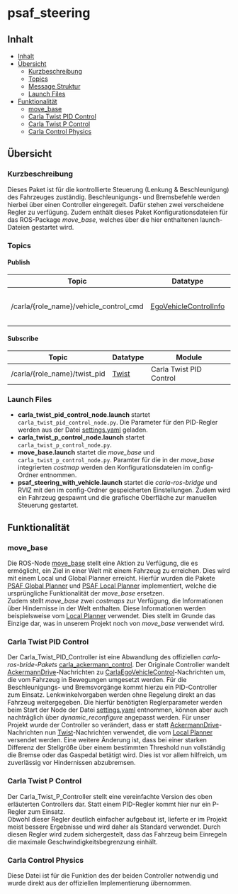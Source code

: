 # psaf_steering

## Inhalt

* [Inhalt](#inhalt)
* [Übersicht](#%c3%9cbersicht)
    * [Kurzbeschreibung](#kurzbeschreibung)
    * [Topics](#topics)
    * [Message Struktur](#message-struktur)
    * [Launch Files](#launch-files)
* [Funktionalität](#funktionalitt)
    * [move_base](#move_base)
    * [Carla Twist PID Control](#carla-twist-pid-control)
    * [Carla Twist P Control](#carla-twist-p-control)
    * [Carla Control Physics](#carla-control-physics)
    

## Übersicht
### Kurzbeschreibung
Dieses Paket ist für die kontrollierte Steuerung (Lenkung & Beschleunigung) des Fahrzeuges zuständig. 
Beschleunigungs- und Bremsbefehle werden hierbei über einen Controller eingeregelt. Dafür stehen zwei verscheidene Regler zu verfügung.
Zudem enthält dieses Paket Konfigurationsdateien für das ROS-Package *move_base*, welches über die hier enthaltenen launch-Dateien
gestartet wird.

### Topics
#### Publish
| Topic | Datatype | Module|
| ----------- | ----------- |----------- |
| /carla/{role_name}/vehicle_control_cmd | [EgoVehicleControlInfo](https://carla.readthedocs.io/en/0.9.8/ros_msgs/#egovehiclecontrolinfomsg) | Carla Twist PID Control |

#### Subscribe
| Topic | Datatype | Module|
| ----------- | ----------- |----------- |
|  /carla/{role_name}/twist_pid | [Twist](http://docs.ros.org/en/jade/api/geometry_msgs/html/msg/Twist.html) | Carla Twist PID Control |


### Launch Files
- **carla_twist_pid_control_node.launch** startet ```carla_twist_pid_control_node.py```.  Die Parameter für den PID-Regler werden aus der Datei [settings.yaml](config/settings.yaml) geladen.
- **carla_twist_p_control_node.launch** startet ```carla_twist_p_control_node.py```.
- **move_base.launch** startet die *move_base* und ```carla_twist_p_control_node.py```. Paramter für die in der *move_base* integrierten *costmap* werden den Konfigurationsdateien im config-Ordner entnommen.
- **psaf_steering_with_vehicle.launch** startet die *carla-ros-bridge* und RVIZ mit den im config-Ordner gespeicherten Einstellungen. Zudem wird ein Fahrzeug
gespawnt und die grafische Oberfläche zur manuellen Steuerung gestartet.

## Funktionalität

### move_base
Die ROS-Node [move_base](http://wiki.ros.org/move_base) stellt eine Aktion zu Verfügung, die es ermöglicht, ein Ziel in einer Welt mit einem Fahrzeug zu erreichen.
Dies wird mit einem Local und Global Planner erreicht. Hierfür wurden die Pakete [PSAF Global Planner](../psaf_global_planner) und [PSAF Local Planner](../psaf_global_planner) implementiert, welche die ursprüngliche Funktionalität der *move_base* ersetzen.  
Zudem stellt *move_base* zwei *costmaps* zur Verfügung, die Informationen über Hindernisse in der Welt enthalten. Diese Informationen werden beispielsweise vom [Local Planner](../psaf_local_planner) verwendet. Dies stellt im Grunde das Einzige dar, was in unserem Projekt noch von *move_base* verwendet wird.

### Carla Twist PID Control
Der Carla_Twist_PID_Controller ist eine Abwandlung des offiziellen *carla-ros-bride-Pakets* [carla_ackermann_control](https://github.com/carla-simulator/ros-bridge/tree/master/carla_ackermann_control). 
Der Originale Controller wandelt [AckermannDrive](http://docs.ros.org/en/api/ackermann_msgs/html/msg/AckermannDrive.html)-Nachrichten zu [CarlaEgoVehicleControl](https://github.com/carla-simulator/ros-bridge/blob/master/carla_ackermann_control/msg/EgoVehicleControlInfo.msg)-Nachrichten um, die vom Fahrzeug in Bewegungen umgesetzt werden. Für die Beschleunigungs- und Bremsvorgänge kommt hierzu ein PID-Controller zum Einsatz. Lenkwinkelvorgaben werden ohne Regelung direkt an das Fahrzeug weitergegeben.
Die hierfür benötigten Reglerparameter werden beim Start der Node der Datei [settings.yaml](config/settings.yaml) entnommen, können aber auch nachträglich über *dynamic_reconfigure* angepasst werden.
Für unser Projekt wurde der Controller so verändert, dass er statt [AckermannDrive](http://docs.ros.org/en/api/ackermann_msgs/html/msg/AckermannDrive.html)-Nachrichten nun [Twist](http://docs.ros.org/en/jade/api/geometry_msgs/html/msg/Twist.html)-Nachrichten verwendet, die vom [Local Planner](../psaf_local_planner) versendet werden.
Eine weitere Änderung ist, dass bei einer starken Differenz der Stellgröße über einem bestimmten Threshold nun vollständig die Bremse oder das Gaspedal betätigt wird. Dies ist vor allem hilfreich, um zuverlässig vor Hindernissen abzubremsen.

### Carla Twist P Control
Der Carla_Twist_P_Controller stellt eine vereinfachte Version des oben erläuterten Controllers dar. Statt einem PID-Regler kommt hier nur ein P-Regler zum Einsatz.  
Obwohl dieser Regler deutlich einfacher aufgebaut ist, lieferte er im Projekt meist bessere Ergebnisse und wird daher als Standard verwendet. Durch diesen Regler wird
zudem sichergestelt, dass das Fahrzeug beim Einregeln die maximale Geschwindigkeitsbegrenzung einhält.

### Carla Control Physics
Diese Datei ist für die Funktion des der beiden Controller notwendig und wurde direkt aus der offiziellen Implementierung übernommen.
